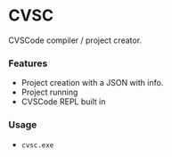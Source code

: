 # CVSC
CVSCode compiler / project creator.

### Features

* Project creation with a JSON with info.
* Project running
* CVSCode REPL built in

### Usage

* ```cvsc.exe```